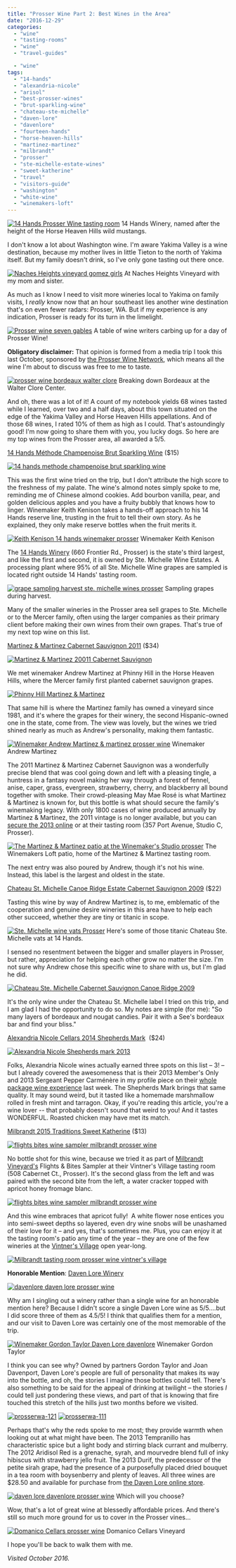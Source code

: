 ```yaml
---
title: "Prosser Wine Part 2: Best Wines in the Area"
date: "2016-12-29"
categories:
  - "wine"
  - "tasting-rooms"
  - "wine"
  - "travel-guides"

  - "wine"
tags:
  - "14-hands"
  - "alexandria-nicole"
  - "arisol"
  - "best-prosser-wines"
  - "brut-sparkling-wine"
  - "chateau-ste-michelle"
  - "daven-lore"
  - "davenlore"
  - "fourteen-hands"
  - "horse-heaven-hills"
  - "martinez-martinez"
  - "milbrandt"
  - "prosser"
  - "ste-michelle-estate-wines"
  - "sweet-katherine"
  - "travel"
  - "visitors-guide"
  - "washington"
  - "white-wine"
  - "winemakers-loft"
---
```





<div class="caption">

[![14 Hands Prosser Wine tasting room](http://s3.amazonaws.com/thegourmez-wpmedia/2016/12/ProsserWA-038-500x334.jpg)](http://s3.amazonaws.com/thegourmez-wpmedia/2016/12/ProsserWA-038.jpg) 14 Hands Winery, named after the height of the Horse Heaven Hills wild mustangs.</div>


I don't know a lot about Washington wine. I'm aware Yakima Valley is a wine destination, because my mother lives in little Tieton to the north of Yakima itself. But my family doesn't drink, so I've only gone tasting out there once.




<div class="caption">

[![Naches Heights vineyard gomez girls](http://s3.amazonaws.com/thegourmez-wpmedia/2016/12/naches-heights-500x334.jpg)](http://s3.amazonaws.com/thegourmez-wpmedia/2016/12/naches-heights.jpg) At Naches Heights Vineyard with my mom and sister.</div>


As much as I know I need to visit more wineries local to Yakima on family visits, I _really_ know now that an hour southeast lies another wine destination that's on even fewer radars: Prosser, WA. But if my experience is any indication, Prosser is ready for its turn in the limelight.




<div class="caption">

[![Prosser wine seven gables](http://s3.amazonaws.com/thegourmez-wpmedia/2016/12/ProsserWA-035-500x405.jpg)](http://s3.amazonaws.com/thegourmez-wpmedia/2016/12/ProsserWA-035.jpg) A table of wine writers carbing up for a day of Prosser Wine!</div>


**Obligatory disclaimer:** That opinion is formed from a media trip I took this last October, sponsored by [the Prosser Wine Network](http://prosserwinenetwork.com/), which means all the wine I'm about to discuss was free to me to taste.




<div class="caption">

[![prosser wine bordeaux walter clore](http://s3.amazonaws.com/thegourmez-wpmedia/2016/12/ProsserWA-244-500x333.jpg)](http://s3.amazonaws.com/thegourmez-wpmedia/2016/12/ProsserWA-244.jpg) Breaking down Bordeaux at the Walter Clore Center.</div>


And oh, there was a lot of it! A count of my notebook yields 68 wines tasted while I learned, over two and a half days, about this town situated on the edge of the Yakima Valley and Horse Heaven Hills appellations. And of those 68 wines, I rated 10% of them as high as I could. That's astoundingly good! I'm now going to share them with you, you lucky dogs. So here are my top wines from the Prosser area, all awarded a 5/5.

[14 Hands Méthode Champenoise Brut Sparkling Wine](https://www.14hands.com/wines/essentials/brut) ($15)

[![14 hands methode champenoise brut sparkling wine](http://s3.amazonaws.com/thegourmez-wpmedia/2016/12/ProsserWA-058-334x500.jpg)](http://s3.amazonaws.com/thegourmez-wpmedia/2016/12/ProsserWA-058.jpg)

This was the first wine tried on the trip, but I don't attribute the high score to the freshness of my palate. The wine's almond notes simply spoke to me, reminding me of Chinese almond cookies. Add bourbon vanilla, pear, and golden delicious apples and you have a fruity bubbly that knows how to linger. Winemaker Keith Kenison takes a hands-off approach to his 14 Hands reserve line, trusting in the fruit to tell their own story. As he explained, they only make reserve bottles when the fruit merits it.




<div class="caption">

[![Keith Kenison 14 hands winemaker prosser](http://s3.amazonaws.com/thegourmez-wpmedia/2016/12/ProsserWA-063-500x333.jpg)](http://s3.amazonaws.com/thegourmez-wpmedia/2016/12/ProsserWA-063.jpg) Winemaker Keith Kenison</div>


The [14 Hands Winery](https://www.14hands.com/our-winery/visit-us) (660 Frontier Rd., Prosser) is the state's third largest, and like the first and second, it is owned by Ste. Michelle Wine Estates. A processing plant where 95% of all Ste. Michelle Wine grapes are sampled is located right outside 14 Hands' tasting room.




<div class="caption">

[![grape sampling harvest ste. michelle wines prosser](http://s3.amazonaws.com/thegourmez-wpmedia/2016/12/ProsserWA-044-407x500.jpg)](http://s3.amazonaws.com/thegourmez-wpmedia/2016/12/ProsserWA-044.jpg) Sampling grapes during harvest.</div>


Many of the smaller wineries in the Prosser area sell grapes to Ste. Michelle or to the Mercer family, often using the larger companies as their primary client before making their own wines from their own grapes. That's true of my next top wine on this list.

[Martinez & Martinez Cabernet Sauvignon 2011](http://www.martinezwine.com/shop/2013-cabernet-sauvignon/) ($34)

[![Martinez & Martinez 20011 Cabernet Sauvignon](http://s3.amazonaws.com/thegourmez-wpmedia/2016/12/ProsserWA-353-334x500.jpg)](http://s3.amazonaws.com/thegourmez-wpmedia/2016/12/ProsserWA-353.jpg)

We met winemaker Andrew Martinez at Phinny Hill in the Horse Heaven Hills, where the Mercer family first planted cabernet sauvignon grapes.

[![Phinny Hill Martinez & Martinez](http://s3.amazonaws.com/thegourmez-wpmedia/2016/12/ProsserWA-349-500x334.jpg)](http://s3.amazonaws.com/thegourmez-wpmedia/2016/12/ProsserWA-349.jpg)

That same hill is where the Martinez family has owned a vineyard since 1981, and it's where the grapes for their winery, the second Hispanic-owned one in the state, come from. The view was lovely, but the wines we tried shined nearly as much as Andrew's personality, making them fantastic.




<div class="caption">

[![Winemaker Andrew Martinez & martinez prosser wine](http://s3.amazonaws.com/thegourmez-wpmedia/2016/12/ProsserWA-356-334x500.jpg)](http://s3.amazonaws.com/thegourmez-wpmedia/2016/12/ProsserWA-356.jpg) Winemaker Andrew Martinez</div>


The 2011 Martinez & Martinez Cabernet Sauvignon was a wonderfully precise blend that was cool going down and left with a pleasing tingle, a huntress in a fantasy novel making her way through a forest of fennel, anise, caper, grass, evergreen, strawberry, cherry, and blackberry all bound together with smoke. Their crowd-pleasing May Mae Rosé is what Martinez & Martinez is known for, but this bottle is what should secure the family's winemaking legacy. With only 1800 cases of wine produced annually by Martinez & Martinez, the 2011 vintage is no longer available, but you can [secure the 2013 online](http://www.martinezwine.com/shop/2013-cabernet-sauvignon/) or at their tasting room (357 Port Avenue, Studio C, Prosser).




<div class="caption">

[![The Martinez & Martinez patio at the Winemaker's Studio prosser](http://s3.amazonaws.com/thegourmez-wpmedia/2016/12/WinemakersStudio2.jpg)](http://s3.amazonaws.com/thegourmez-wpmedia/2016/12/WinemakersStudio2.jpg) The Winemakers Loft patio, home of the Martinez & Martinez tasting room.</div>


The next entry was also poured by Andrew, though it's not his wine. Instead, this label is the largest and oldest in the state.

[Chateau St. Michelle Canoe Ridge Estate Cabernet Sauvignon 2009](https://www.ste-michelle.com/our-wines/2009-canoe-ridge-estate-cabernet-sauvignon) ($22)

Tasting this wine by way of Andrew Martinez is, to me, emblematic of the cooperation and genuine desire wineries in this area have to help each other succeed, whether they are tiny or titanic in scope.




<div class="caption">

[![Ste. Michelle wine vats Prosser](http://s3.amazonaws.com/thegourmez-wpmedia/2016/12/ProsserWA-045-500x351.jpg)](http://s3.amazonaws.com/thegourmez-wpmedia/2016/12/ProsserWA-045.jpg) Here's some of those titanic Chateau Ste. Michelle vats at 14 Hands.</div>


I sensed no resentment between the bigger and smaller players in Prosser, but rather, appreciation for helping each other grow no matter the size. I'm not sure why Andrew chose this specific wine to share with us, but I'm glad he did.

[![Chateau Ste. Michelle Cabernet Sauvignon Canoe Ridge 2009](http://s3.amazonaws.com/thegourmez-wpmedia/2016/12/ProsserWA-355-334x500.jpg)](http://s3.amazonaws.com/thegourmez-wpmedia/2016/12/ProsserWA-355.jpg)

It's the only wine under the Chateau St. Michelle label I tried on this trip, and I am glad I had the opportunity to do so. My notes are simple (for me): "So many layers of bordeaux and nougat candies. Pair it with a See's bordeaux bar and find your bliss."

[Alexandria Nicole Cellars 2014 Shepherds Mark](http://cart.bloyal.com/Alexandria/AlexandriaWebStore/ANCELLARS/ALLWINES/3218/2015_Shepherds_Mark)  ($24)

[![Alexandria Nicole Shepherds mark 2013](http://s3.amazonaws.com/thegourmez-wpmedia/2016/12/ProsserWA-192-334x500.jpg)](http://s3.amazonaws.com/thegourmez-wpmedia/2016/12/ProsserWA-192.jpg)

Folks, Alexandria Nicole wines actually earned three spots on this list – 3! – but I already covered the awesomeness that is their 2013 Member's Only and 2013 Sergeant Pepper Carménère in my profile piece on their [whole package wine experience](http://thegourmez.com/2016/12/19/prosser-wine-alexandria-nicole-cellars/) last week. The Shepherds Mark brings that same quality. It may sound weird, but it tasted like a homemade marshmallow rolled in fresh mint and tarragon. Okay, if you're reading this article, you're a wine lover -- that probably doesn't sound that weird to you! And it tastes WONDERFUL. Roasted chicken may have met its match.

[Milbrandt 2015 Traditions Sweet Katherine](http://shop.milbrandtvineyards.com/product?productid=4141E456-7B2E-41D8-B96A-E52CAEAEB58C) ($13)

[![flights bites wine sampler milbrandt prosser wine](http://s3.amazonaws.com/thegourmez-wpmedia/2016/12/ProsserWA-261-500x334.jpg)](http://s3.amazonaws.com/thegourmez-wpmedia/2016/12/ProsserWA-261.jpg)

No bottle shot for this wine, because we tried it as part of [Milbrandt Vineyard's](http://milbrandtvineyards.com/) Flights & Bites Sampler at their Vintner's Village tasting room (508 Cabernet Ct., Prosser). It's the second glass from the left and was paired with the second bite from the left, a water cracker topped with apricot honey fromage blanc.

[![flights bites wine sampler milbrandt prosser wine](http://s3.amazonaws.com/thegourmez-wpmedia/2016/12/ProsserWA-260-500x334.jpg)](http://s3.amazonaws.com/thegourmez-wpmedia/2016/12/ProsserWA-260.jpg)

And this wine embraces that apricot fully!  A white flower nose entices you into semi-sweet depths so layered, even dry wine snobs will be unashamed of their love for it – and yes, that's sometimes me. Plus, you can enjoy it at the tasting room's patio any time of the year – they are one of the few wineries at the [Vintner's Village](http://prosservintnersvillage.com/) open year-long.

[![Milbrandt tasting room prosser wine vintner's village](http://s3.amazonaws.com/thegourmez-wpmedia/2016/12/ProsserWA-263-500x334.jpg)](http://s3.amazonaws.com/thegourmez-wpmedia/2016/12/ProsserWA-263.jpg)

**Honorable Mention**: [Daven Lore Winery](http://www.davenlore.com/our-wines/)

[![davenlore daven lore prosser wine](http://s3.amazonaws.com/thegourmez-wpmedia/2016/12/ProsserWA-110-500x334.jpg)](http://s3.amazonaws.com/thegourmez-wpmedia/2016/12/ProsserWA-110.jpg)

Why am I singling out a winery rather than a single wine for an honorable mention here? Because I didn't score a single Daven Lore wine as 5/5….but I did score three of them as 4.5/5! I think that qualifies them for a mention, and our visit to Daven Lore was certainly one of the most memorable of the trip.




<div class="caption">

[![Winemaker Gordon Taylor Daven Lore davenlore ](http://s3.amazonaws.com/thegourmez-wpmedia/2016/12/ProsserWA-119-334x500.jpg)](http://s3.amazonaws.com/thegourmez-wpmedia/2016/12/ProsserWA-119.jpg) Winemaker Gordon Taylor</div>


I think you can see why? Owned by partners Gordon Taylor and Joan Davenport, Daven Lore's people are full of personality that makes its way into the bottle, and oh, the stories I imagine those bottles could tell. There's also something to be said for the appeal of drinking at twilight – the stories _I_ could tell just pondering these views, and part of that is knowing that fire touched this stretch of the hills just two months before we visited.

[![prosserwa-121](http://s3.amazonaws.com/thegourmez-wpmedia/2016/12/ProsserWA-121-500x296.jpg)](http://s3.amazonaws.com/thegourmez-wpmedia/2016/12/ProsserWA-121.jpg) [![prosserwa-111](http://s3.amazonaws.com/thegourmez-wpmedia/2016/12/ProsserWA-111-500x339.jpg)](http://s3.amazonaws.com/thegourmez-wpmedia/2016/12/ProsserWA-111.jpg)

Perhaps that's why the reds spoke to me most; they provide warmth when looking out at what might have been. The 2013 Tempranillo has characteristic spice but a light body and stirring black currant and mulberry. The 2012 Aridisol Red is a grenache, syrah, and mourvedre blend full of inky hibiscus with strawberry jello fruit. The 2013 Durif, the predecessor of the petite sirah grape, had the presence of a purposefully placed dried bouquet in a tea room with boysenberry and plenty of leaves. All three wines are $28.50 and available for purchase from [the Daven Lore online store](http://www.davenlore.com/our-wines/).




<div class="caption">

[![daven lore davenlore prosser wine](http://s3.amazonaws.com/thegourmez-wpmedia/2016/12/ProsserWA-122-334x500.jpg)](http://s3.amazonaws.com/thegourmez-wpmedia/2016/12/ProsserWA-122.jpg) Which will you choose?</div>


Wow, that's a lot of great wine at blessedly affordable prices. And there's still so much more ground for us to cover in the Prosser vines…




<div class="caption">

[![Domanico Cellars prosser wine](http://s3.amazonaws.com/thegourmez-wpmedia/2016/12/ProsserWA-150-500x334.jpg)](http://s3.amazonaws.com/thegourmez-wpmedia/2016/12/ProsserWA-150.jpg) Domanico Cellars Vineyard</div>


I hope you'll be back to walk them with me.

_Visited October 2016._
